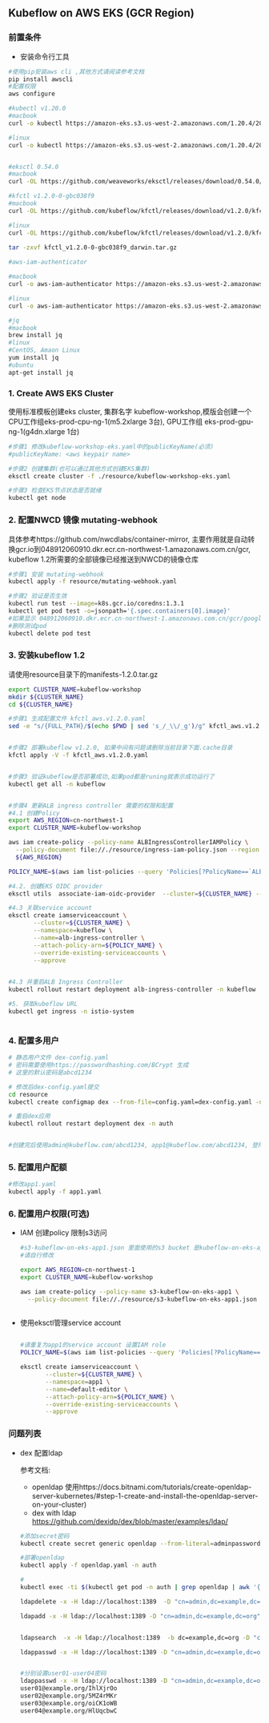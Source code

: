## Kubeflow on AWS EKS (GCR Region)

### 前置条件

* 安装命令行工具

```bash
#使用pip安装aws cli ,其他方式请阅读参考文档
pip install awscli
#配置权限
aws configure

#kubectl v1.20.0
#macbook
curl -o kubectl https://amazon-eks.s3.us-west-2.amazonaws.com/1.20.4/2021-04-12/bin/darwin/amd64/kubectl

#linux
curl -o kubectl https://amazon-eks.s3.us-west-2.amazonaws.com/1.20.4/2021-04-12/bin/linux/amd64/kubectl


#eksctl 0.54.0
#macbook
curl -OL https://github.com/weaveworks/eksctl/releases/download/0.54.0/eksctl_Darwin_amd64.tar.gz

#kfctl v1.2.0-0-gbc038f9
#macbook
curl -OL https://github.com/kubeflow/kfctl/releases/download/v1.2.0/kfctl_v1.2.0-0-gbc038f9_darwin.tar.gz

#linux 
curl -OL https://github.com/kubeflow/kfctl/releases/download/v1.2.0/kfctl_v1.2.0-0-gbc038f9_linux.tar.gz
 
tar -zxvf kfctl_v1.2.0-0-gbc038f9_darwin.tar.gz

#aws-iam-authenticator

#macbook
curl -o aws-iam-authenticator https://amazon-eks.s3.us-west-2.amazonaws.com/1.18.9/2020-11-02/bin/darwin/amd64/aws-iam-authenticator

#linux
curl -o aws-iam-authenticator https://amazon-eks.s3.us-west-2.amazonaws.com/1.18.9/2020-11-02/bin/linux/amd64/aws-iam-authenticator

#jq 
#macbook
brew install jq
#linux 
#CentOS, Amaon Linux
yum install jq
#ubuntu
apt-get install jq

```



### 1. Create AWS EKS Cluster

使用标准模板创建eks cluster,  集群名字 kubeflow-workshop,模版会创建一个CPU工作组eks-prod-cpu-ng-1(m5.2xlarge 3台), GPU工作组 eks-prod-gpu-ng-1(g4dn.xlarge 1台)

```bash
#步骤1 修改kubeflow-workshop-eks.yaml中的publicKeyName(必须)
#publicKeyName: <aws keypair name> 

#步骤2 创建集群(也可以通过其他方式创建EKS集群)
eksctl create cluster -f ./resource/kubeflow-workshop-eks.yaml

#步骤3 检查EKS节点状态是否就绪
kubectl get node 

```

### 2. 配置NWCD 镜像 mutating-webhook

具体参考https://github.com/nwcdlabs/container-mirror, 主要作用就是自动转换gcr.io到048912060910.dkr.ecr.cn-northwest-1.amazonaws.com.cn/gcr, kubeflow 1.2所需要的全部镜像已经推送到NWCD的镜像仓库

```bash
#步骤1 安装 mutating-webhook
kubectl apply -f resource/mutating-webhook.yaml

#步骤2 验证是否生效
kubectl run test --image=k8s.gcr.io/coredns:1.3.1
kubectl get pod test -o=jsonpath='{.spec.containers[0].image}'
#如果显示 048912060910.dkr.ecr.cn-northwest-1.amazonaws.com.cn/gcr/google_containers/coredns:1.3.1 表示mutating-webhook 工作正常
#删除测试pod
kubectl delete pod test


```

### 3. 安装kubeflow 1.2

请使用resource目录下的manifests-1.2.0.tar.gz

```bash
export CLUSTER_NAME=kubeflow-workshop
mkdir ${CLUSTER_NAME}
cd ${CLUSTER_NAME}

#步骤1 生成配置文件 kfctl_aws.v1.2.0.yaml 
sed -e "s/{FULL_PATH}/$(echo $PWD | sed 's_/_\\/_g')/g" kfctl_aws.v1.2.0.yaml.tpl > kfctl_aws.v1.2.0.yaml


#步骤2 部署kubeflow v1.2.0, 如果中间有问题请删除当前目录下面.cache目录
kfctl apply -V -f kfctl_aws.v1.2.0.yaml


#步骤3 验证kubeflow是否部署成功,如果pod都是runing就表示成功运行了
kubectl get all -n kubeflow


#步骤4 更新ALB ingress controller 需要的权限和配置
#4.1 创建Policy
export AWS_REGION=cn-northwest-1
export CLUSTER_NAME=kubeflow-workshop

aws iam create-policy --policy-name ALBIngressControllerIAMPolicy \
  --policy-document file://./resource/ingress-iam-policy.json --region 
  ${AWS_REGION}

POLICY_NAME=$(aws iam list-policies --query 'Policies[?PolicyName==`ALBIngressControllerIAMPolicy`].Arn' --output text --region ${AWS_REGION})

#4.2. 创建EKS OIDC provider
eksctl utils  associate-iam-oidc-provider  --cluster=${CLUSTER_NAME} --approve

#4.3 关联service account 
eksctl create iamserviceaccount \
       --cluster=${CLUSTER_NAME} \
       --namespace=kubeflow \
       --name=alb-ingress-controller \
       --attach-policy-arn=${POLICY_NAME} \
       --override-existing-serviceaccounts \
       --approve
       

#4.3 并重启ALB Ingress Controller
kubectl rollout restart deployment alb-ingress-controller -n kubeflow

#5. 获取kubeflow URL
kubectl get ingress -n istio-system



```



### 4. 配置多用户

```bash
# 静态用户文件 dex-config.yaml
# 密码需要使用https://passwordhashing.com/BCrypt 生成
# 这里的默认密码是abcd1234

# 修改后dex-config.yaml提交
cd resource
kubectl create configmap dex --from-file=config.yaml=dex-config.yaml -n auth --dry-run -oyaml | kubectl apply -f -

# 重启dex应用
kubectl rollout restart deployment dex -n auth


#创建完后使用admin@kubeflow.com/abcd1234, app1@kubeflow.com/abcd1234, 登陆会自动创建namespace
```

### 5. 配置用户配额

```bash
#修改app1.yaml
kubectl apply -f app1.yaml
```



### 6. 配置用户权限(可选)

* IAM 创建policy 限制s3访问

  ```bash
  #s3-kubeflow-on-eks-app1.json 里面使用的s3 bucket 是kubeflow-on-eks-app1
  #请自行修改
  
  export AWS_REGION=cn-northwest-1
  export CLUSTER_NAME=kubeflow-workshop
  
  aws iam create-policy --policy-name s3-kubeflow-on-eks-app1 \
    --policy-document file://./resource/s3-kubeflow-on-eks-app1.json --region ${AWS_REGION}
    
  ```
  
* 使用eksctl管理service account

  ```bash
  
  #请重复为app1的service account 设置IAM role
  POLICY_NAME=$(aws iam list-policies --query 'Policies[?PolicyName==`s3-kubeflow-on-eks-app1`].Arn' --output text --region ${AWS_REGION})
  
  eksctl create iamserviceaccount \
         --cluster=${CLUSTER_NAME} \
         --namespace=app1 \
         --name=default-editor \
         --attach-policy-arn=${POLICY_NAME} \
         --override-existing-serviceaccounts \
         --approve
  ```

  


### 问题列表

* dex 配置ldap 

  参考文档:

  * openldap 使用https://docs.bitnami.com/tutorials/create-openldap-server-kubernetes/#step-1-create-and-install-the-openldap-server-on-your-cluster)
  * dex with ldap https://github.com/dexidp/dex/blob/master/examples/ldap/

  

  ```bash
  #添加secret密码
  kubectl create secret generic openldap --from-literal=adminpassword=adminpassword --from-literal=users=user01 --from-literal=passwords=password01
  
  #部署openldap
  kubectl apply -f openldap.yaml -n auth
  
  #
  kubectl exec -ti $(kubectl get pod -n auth | grep openldap | awk '{print $1}') -n auth -- bash 
  
  ldapdelete -x -H ldap://localhost:1389  -D "cn=admin,dc=example,dc=org" -w adminpassword  "cn=user01,ou=users,dc=example,dc=org"
  
  ldapadd -x -H ldap://localhost:1389 -D "cn=admin,dc=example,dc=org" -w adminpassword -f users.ldif
  
  
  ldapsearch  -x -H ldap://localhost:1389  -b dc=example,dc=org -D "cn=admin,dc=example,dc=org" -w adminpassword
  
  ldappasswd -x -H ldap://localhost:1389 -D "cn=admin,dc=example,dc=org" -w adminpassword  "cn=user01,ou=users,dc=example,dc=org"
  
  
  #分别设置user01-user04密码
  ldappasswd -x -H ldap://localhost:1389 -D "cn=admin,dc=example,dc=org" -w admin  "cn=user01,ou=users,dc=example,dc=org"
  user01@example.org/IhlXjrOo
  user02@example.org/5MZ4rMKr
  user03@example.org/oiCK1oWB
  user04@example.org/HlUqcbwC
  
  ```



  

